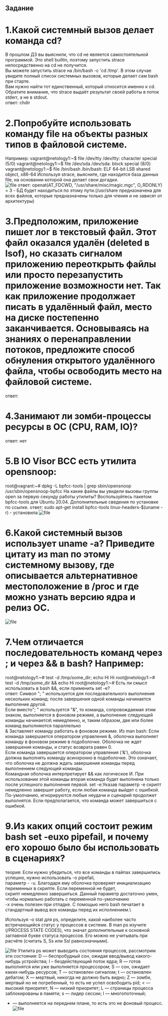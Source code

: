 ## Задание
# 1.Какой системный вызов делает команда cd?
В прошлом ДЗ вы выяснили, что cd не является самостоятельной программой. Это shell builtin, поэтому запустить strace непосредственно на cd не получится.\
Вы можете запустить strace на /bin/bash -c 'cd /tmp'. В этом случае увидите полный список системных вызовов, которые делает сам bash при старте.\
Вам нужно найти тот единственный, который относится именно к cd. Обратите внимание, что strace выдаёт результат своей работы в поток stderr, а не в stdout.\
ответ: chdir
# 2.Попробуйте использовать команду file на объекты разных типов в файловой системе. 
Например:
vagrant@netology1:~$ file /dev/tty
/dev/tty: character special (5/0)
vagrant@netology1:~$ file /dev/sda
/dev/sda: block special (8/0)
vagrant@netology1:~$ file /bin/bash
/bin/bash: ELF 64-bit LSB shared object, x86-64
Используя strace, выясните, где находится база данных file, на основании которой она делает свои догадки.\
![file](https://github.com/EVolgina/devops-netology10/blob/main/задание%202.PNG)
ответ: openat(AT_FDCWD, "/usr/share/misc/magic.mgc", O_RDONLY) = 3 - БД будет находиться по этому пути.(/usr/share предназначена для всех файлов, которые предназначены только для чтения и не зависят от архитектуры)
# 3.Предположим, приложение пишет лог в текстовый файл. Этот файл оказался удалён (deleted в lsof), но сказать сигналом приложению переоткрыть файлы или просто перезапустить приложение возможности нет. Так как приложение продолжает писать в удалённый файл, место на диске постепенно заканчивается. Основываясь на знаниях о перенаправлении потоков, предложите способ обнуления открытого удалённого файла, чтобы освободить место на файловой системе.
ответ: 
# 4.Занимают ли зомби-процессы ресурсы в ОС (CPU, RAM, IO)?
ответ: нет
# 5.В IO Visor BCC есть утилита opensnoop:
root@vagrant:~# dpkg -L bpfcc-tools | grep sbin/opensnoop
/usr/sbin/opensnoop-bpfcc
На какие файлы вы увидели вызовы группы open за первую секунду работы утилиты? Воспользуйтесь пакетом bpfcc-tools для Ubuntu 20.04. Дополнительные сведения по установке по ссылке.
ответ: sudo apt-get install bpfcc-tools linux-headers-$(uname -r) - установила
![file](https://github.com/EVolgina/devops-netology10/blob/main/задание%205.PNG)
# 6.Какой системный вызов использует uname -a? Приведите цитату из man по этому системному вызову, где описывается альтернативное местоположение в /proc и где можно узнать версию ядра и релиз ОС.
![file](https://github.com/EVolgina/devops-netology10/blob/main/задание%206.PNG)
# 7.Чем отличается последовательность команд через ; и через && в bash? Например:
root@netology1:~# test -d /tmp/some_dir; echo Hi
Hi
root@netology1:~# test -d /tmp/some_dir && echo Hi
root@netology1:~#
Есть ли смысл использовать в bash &&, если применить set -e?\
ответ: Символ "; " используется для последовательного выполнения нескольких команд: после завершения одной команды начинается выполение другой.\
Если вместо"; " используется "&", то команда, сопровождаемая этим знаком, выполняется в фоновом режиме, а выполнение следующей команды начинается\ немедленно, и, таким образом, две или более команд выполняются параллельно\
& Заставляет команду работать в фоновом режиме. Из man bash: Если команда завершается оператором управления &, оболочка выполняет команду в фоновом режиме в подоболочке. Оболочка не ждет завершения команды, и статус возврата равен 0.\
Если команда завершается оператором управления ('&'), оболочка должна выполнять команду асинхронно в подоболочке. Это означает, что оболочка не должна ждать завершения команды перед выполнением следующей команды.\
Командная оболочка интерпретирует && как логическое И. При использовании этой команды вторая команда будет выполнена только после успешного выполнения первой.
set -e:Указав параметр -e скрипт немедленно завершит работу, если любая команда выйдет с ошибкой. По-умолчанию, игнорируются любые неудачи и сценарий продолжет выполнятся. Если предполагается, что команда может завершиться с ошибкой.
# 9.Из каких опций состоит режим bash set -euxo pipefail, и почему его хорошо было бы использовать в сценариях?
теория: Если нужно убедиться, что все команды в пайпах завершились успешно, нужно использовать -o pipefail,\
параметр - -u. Благодаря ему оболочка проверяет инициализацию переменных в скрипте. Если переменной не будет,\
скрипт немедленно завершиться. Данный параметр достаточно умен, чтобы нормально работать с переменной по-умолчанию\
-x очень полезен при отладке. С помощью него bash печатает в стандартный вывод все команды перед их исполнением.\

Используя -o stat для ps, определите, какой наиболее часто встречающийся статус у процессов в системе. В man ps изучите (/PROCESS STATE CODES), что значат дополнительные к основной заглавной букве статуса процессов. Его можно не учитывать при расчёте (считать S, Ss или Ssl равнозначными).

![file](https://github.com/EVolgina/devops-netology10/blob/main/ps%20flag.PNG)
Утилита ps может выводить состояния процессов, рассмотрим эти состояния:
D — беспробудный сон, ожидая ввод/вывод какого-нибудь устройства;
I – бездействующий поток ядра;
R — готов выполнятся или уже выполняется процессором;
S — сон, ожидает каких-нибудь ресурсов;
T — остановлен сигналом;
t — остановлен дебагом;
X — мертвый, никогда не должно быть видно;
Z — зомби, мертвый но не погребенный, то есть не успел освободить pid;
< — высокий приоритет;
N — низкий приоритет;
L — страницы процесса заблокированы в памяти;
s — лидер сессии;
l — многопоточный;
+ — выполняется на переднем плане, то есть это не фоновый процесс.
![file]()
